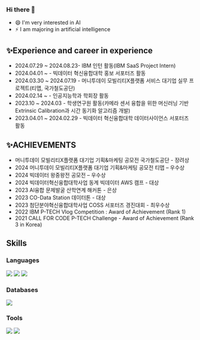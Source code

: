 ### Hi there 👋


- 😄 I'm very interested in AI 
- ⚡ I am majoring in artificial intelligence

## ✨Experience and career in experience
- 2024.07.29 ~ 2024.08.23- IBM 인턴 활동(IBM SaaS Project Intern)
- 2024.04.01 ~ - 빅데이터 혁신융합대학 홍보 서포터즈 활동
- 2024.03.30 ~ 2024.07.19 - 머니투데이 모빌리티X플랫폼 서비스 대기업 실무 프로젝트(티맵, 국가철도공단)
- 2024.02.14 ~ - 인공지능학과 학회장 활동
- 2023.10 ~ 2024.03 - 학생연구원 활동(카메라 센서 융합을 위한 머신러닝 기반 Extrinsic Calibration과 시간 동기화 알고리즘 개발)
- 2023.04.01 ~ 2024.02.29 - 빅데이터 혁신융합대학 데이터사이언스 서포터즈 활동

## ✨ACHIEVEMENTS
- 머니투데이 모빌리티X플랫폼 대기업 기획&마케팅 공모전 국가철도공단 - 장려상
- 2024 머니투데이 모빌리티X플랫폼 대기업 기획&마케팅 공모전 티맵 – 우수상
- 2024 빅데이터 왕중왕전 공모전 – 우수상
- 2024 빅데이터혁신융합대학사업 동계 빅데이터 AWS 캠프 - 대상
- 2023 AI융합 문제발굴 산학연계 해커톤 - 은상
- 2023 CO-Data Station 데이터톤 - 대상
- 2023 첨단분야혁신융합대학사업 COSS 서포터즈 경진대회 - 최우수상
- 2022 IBM P-TECH Vlog Competition : Award of Achievement (Rank 1)
- 2021 CALL FOR CODE P-TECH Challenge - Award of Achievement (Rank 3 in Korea)

## Skills
### Languages
<span><img src="https://img.shields.io/badge/Python-339933?style=flat&logo=Python&logoColor=white" /></span>
<span><img src="https://img.shields.io/badge/Java-007396?style=flat&logo=OpenJDK&logoColor=white" /></span>
<span><img src="https://img.shields.io/badge/C-yellow?style=flat&logo=C&logoColor=white" /></span>
<!-- <span><img src="https://img.shields.io/badge/TypeScript-3178C6?style=flat&logo=TypeScript&logoColor=white" /></span> -->

### Databases
<span><img src="https://img.shields.io/badge/Oracle-F80000?style=flat&logo=Oracle&logoColor=white" /></span>

### Tools
<span><img src="https://img.shields.io/badge/Visual Studio Code-007ACC?style=flat&logo=Visual Studio Code&logoColor=white" /></span>
<span><img src="https://img.shields.io/badge/Eclipse IDE-2C2255?style=flat&logo=Eclipse IDE&logoColor=white" /></span>
